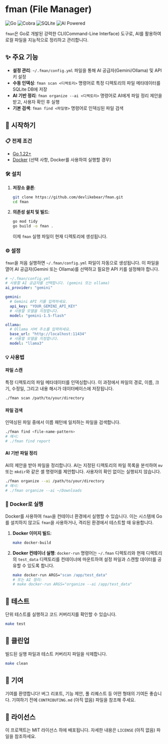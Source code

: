 # fman (File Manager)

![Go](https://img.shields.io/badge/Go-1.22+-00ADD8?style=for-the-badge&logo=go)
![Cobra](https://img.shields.io/badge/Cobra-CLI-blue?style=for-the-badge)
![SQLite](https://img.shields.io/badge/SQLite-07405E?style=for-the-badge&logo=sqlite&logoColor=white)
![AI Powered](https://img.shields.io/badge/AI%20Powered-FF69B4?style=for-the-badge&logo=openai&logoColor=white)

`fman`은 Go로 개발된 강력한 CLI(Command-Line Interface) 도구로, AI를 활용하여 로컬 파일을 지능적으로 정리하고 관리합니다.

## ✨ 주요 기능

*   **설정 관리**: `~/.fman/config.yml` 파일을 통해 AI 공급자(Gemini/Ollama) 및 API 키 설정
*   **수동 인덱싱**: `fman scan <디렉토리>` 명령어로 특정 디렉토리의 파일 메타데이터를 SQLite DB에 저장
*   **AI 기반 정리**: `fman organize --ai <디렉토리>` 명령어로 AI에게 파일 정리 제안을 받고, 사용자 확인 후 실행
*   **기본 검색**: `fman find <파일명>` 명령어로 인덱싱된 파일 검색

## 🚀 시작하기

### 📋 전제 조건

*   [Go 1.22+](https://go.dev/doc/install)
*   [Docker](https://docs.docker.com/get-docker/) (선택 사항, Docker를 사용하여 실행할 경우)

### 🛠️ 설치

1.  **저장소 클론**: 
    ```bash
    git clone https://github.com/devlikebear/fman.git
    cd fman
    ```

2.  **의존성 설치 및 빌드**: 
    ```bash
    go mod tidy
    go build -o fman .
    ```
    이제 `fman` 실행 파일이 현재 디렉토리에 생성됩니다.

### ⚙️ 설정

`fman`을 처음 실행하면 `~/.fman/config.yml` 파일이 자동으로 생성됩니다. 이 파일을 열어 AI 공급자(Gemini 또는 Ollama)를 선택하고 필요한 API 키를 설정해야 합니다.

```yaml
# ~/.fman/config.yml
# 사용할 AI 공급자를 선택합니다. (gemini 또는 ollama)
ai_provider: "gemini"

gemini:
  # Gemini API 키를 입력하세요.
  api_key: "YOUR_GEMINI_API_KEY"
  # 사용할 모델을 지정합니다.
  model: "gemini-1.5-flash"

ollama:
  # Ollama 서버 주소를 입력하세요.
  base_url: "http://localhost:11434"
  # 사용할 모델을 지정합니다.
  model: "llama3"
```

### 💡 사용법

#### 파일 스캔

특정 디렉토리의 파일 메타데이터를 인덱싱합니다. 이 과정에서 파일의 경로, 이름, 크기, 수정일, 그리고 내용 해시가 데이터베이스에 저장됩니다.

```bash
./fman scan /path/to/your/directory
```

#### 파일 검색

인덱싱된 파일 중에서 이름 패턴에 일치하는 파일을 검색합니다.

```bash
./fman find <file-name-pattern>
# 예시:
# ./fman find report
```

#### AI 기반 파일 정리

AI의 제안을 받아 파일을 정리합니다. AI는 지정된 디렉토리의 파일 목록을 분석하여 `mv` 또는 `mkdir`와 같은 셸 명령어를 제안합니다. 사용자의 확인 없이는 실행되지 않습니다.

```bash
./fman organize --ai /path/to/your/directory
# 예시:
# ./fman organize --ai ~/Downloads
```

### 🐳 Docker로 실행

Docker를 사용하여 `fman`을 컨테이너 환경에서 실행할 수 있습니다. 이는 시스템에 Go를 설치하지 않고도 `fman`을 사용하거나, 격리된 환경에서 테스트할 때 유용합니다.

1.  **Docker 이미지 빌드**: 
    ```bash
    make docker-build
    ```

2.  **Docker 컨테이너 실행**: 
    `docker-run` 명령어는 `~/.fman` 디렉토리와 현재 디렉토리의 `test_data` 디렉토리를 컨테이너에 마운트하여 설정 파일과 스캔할 데이터를 공유할 수 있도록 합니다.
    ```bash
    make docker-run ARGS="scan /app/test_data"
    # 또는 AI 정리:
    # make docker-run ARGS="organize --ai /app/test_data"
    ```

## 🧪 테스트

단위 테스트를 실행하고 코드 커버리지를 확인할 수 있습니다.

```bash
make test
```

## 🧹 클린업

빌드된 실행 파일과 테스트 커버리지 파일을 삭제합니다.

```bash
make clean
```

## 🤝 기여

기여를 환영합니다! 버그 리포트, 기능 제안, 풀 리퀘스트 등 어떤 형태의 기여든 좋습니다. 기여하기 전에 `CONTRIBUTING.md` (아직 없음) 파일을 참조해 주세요.

## 📄 라이선스

이 프로젝트는 MIT 라이선스 하에 배포됩니다. 자세한 내용은 `LICENSE` (아직 없음) 파일을 참조하세요.
